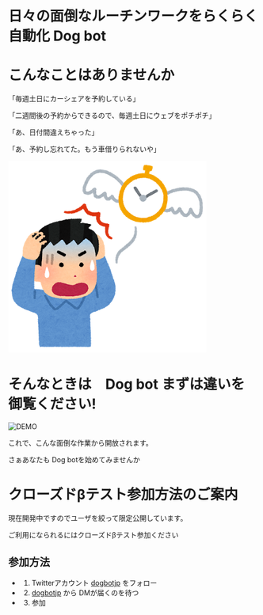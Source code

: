 # 日々の面倒なルーチンワークをらくらく自動化 Dog bot
# こんなことはありませんか

「毎週土日にカーシェアを予約している」

「二週間後の予約からできるので、毎週土日にウェブをポチポチ」

「あ、日付間違えちゃった」

「あ、予約し忘れてた。もう車借りられないや」

![JIKAN_TOBU_MAN](./images/jikan_tobu_man.png)

# そんなときは　Dog bot まずは違いを御覧ください!

![DEMO](./images/demo.gif)

これで、こんな面倒な作業から開放されます。

さぁあなたも Dog botを始めてみませんか

# クローズドβテスト参加方法のご案内

現在開発中ですのでユーザを絞って限定公開しています。

ご利用になられるにはクローズドβテスト参加ください

## 参加方法

- 1. Twitterアカウント [dogbotjp](https://twitter.com/dogbotjp) をフォロー
- 2. [dogbotjp](https://twitter.com/dogbotjp) から DMが届くのを待つ
- 3. 参加
